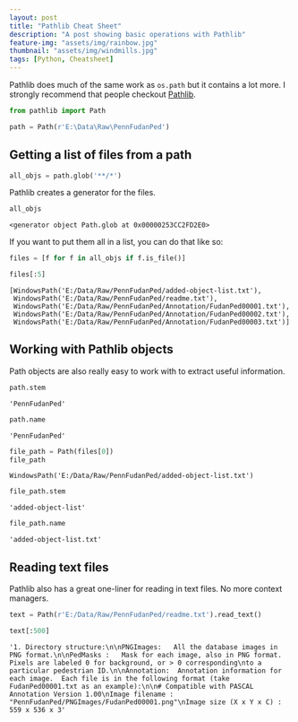 ```yaml
---
layout: post
title: "Pathlib Cheat Sheet"
description: "A post showing basic operations with Pathlib"
feature-img: "assets/img/rainbow.jpg"
thumbnail: "assets/img/windmills.jpg"
tags: [Python, Cheatsheet]
---
```


Pathlib does much of the same work as `os.path` but it contains a lot more. I strongly recommend that people checkout [Pathlib](https://docs.python.org/3/library/pathlib.html).


```python
from pathlib import Path
```


```python
path = Path(r'E:\Data\Raw\PennFudanPed')
```

## Getting a list of files from a path


```python
all_objs = path.glob('**/*')
```

Pathlib creates a generator for the files.


```python
all_objs
```




    <generator object Path.glob at 0x00000253CC2FD2E0>



If you want to put them all in a list, you can do that like so:


```python
files = [f for f in all_objs if f.is_file()]
```


```python
files[:5]
```




    [WindowsPath('E:/Data/Raw/PennFudanPed/added-object-list.txt'),
     WindowsPath('E:/Data/Raw/PennFudanPed/readme.txt'),
     WindowsPath('E:/Data/Raw/PennFudanPed/Annotation/FudanPed00001.txt'),
     WindowsPath('E:/Data/Raw/PennFudanPed/Annotation/FudanPed00002.txt'),
     WindowsPath('E:/Data/Raw/PennFudanPed/Annotation/FudanPed00003.txt')]



## Working with Pathlib objects

Path objects are also really easy to work with to extract useful information.


```python
path.stem
```




    'PennFudanPed'




```python
path.name
```




    'PennFudanPed'




```python
file_path = Path(files[0])
file_path
```




    WindowsPath('E:/Data/Raw/PennFudanPed/added-object-list.txt')




```python
file_path.stem
```




    'added-object-list'




```python
file_path.name
```




    'added-object-list.txt'



## Reading text files

Pathlib also has a great one-liner for reading in text files. No more context managers.


```python
text = Path(r'E:/Data/Raw/PennFudanPed/readme.txt').read_text()
```


```python
text[:500]
```




    '1. Directory structure:\n\nPNGImages:   All the database images in PNG format.\n\nPedMasks :   Mask for each image, also in PNG format. Pixels are labeled 0 for background, or > 0 corresponding\nto a particular pedestrian ID.\n\nAnnotation:  Annotation information for each image.  Each file is in the following format (take FudanPed00001.txt as an example):\n\n# Compatible with PASCAL Annotation Version 1.00\nImage filename : "PennFudanPed/PNGImages/FudanPed00001.png"\nImage size (X x Y x C) : 559 x 536 x 3'


